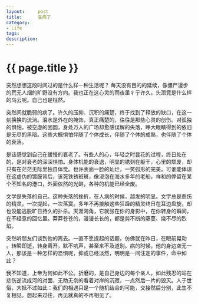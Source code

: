 ```yaml
---
layout:     post
title:      生病了
category:   
- Life
tags: 
description: 
---
```


{{ page.title }}
================   

突然想想这段时间过的是什么样一种生活呢？
每天没有目的的延续，像僵尸漫步的荒无人烟的旷野没有方向。我也正在这心灵的雨夜里彳亍许久。头顶竟是什么样的乌云呢。自己也是枉然。

突然间就脆弱的病了。许久的压抑、沉积的痛楚，终于找到了释放的缺口，在这一刻换换的流淌。泪水是外在的掩饰，真正痛楚的，往往是那些心灵的创伤。对孤独的惧怕，被空虚的囹圄，身处万人的广场却愈感误解的失落，睁大眼睛得到的依旧是无尽的黑暗。这些大概惧怕伴随了个体成长，伴随了个体的成熟，也伴随了个体的衰落。

是该感觉到自己在缓慢的衰老了。有些人的心，年轻之时昙花的过程，终日处在的，是对衰老的深深惧怕。身体机能的衰退，明显的镌刻在躯干，心里的颓废，却只有在茫茫无际里独自体觉。也许表面一脸的灿烂，一笑弧形的完美。可谁能体谅在这虚伪的镀膜背后，该死铁锈斑斑，像浸泡在海水多年的老船，祥和的停留在某个不知名的港口，外面依然的光鲜，各种的机能已经全废。

文学是失落的自己。这种失落的挫折，在人病的时候，越发的明显。文字总是悲伤的精灵，一次提起，一次落寞。多年不再接触这些狂躁的精灵终日在耳边盘旋，却也没能逃脱旷日持久的扑杀。天涯海角，它就张在你的身影中，在你转身的瞬间，在不经意的回忆里。莽莽苍苍的，漫漫长长的，都是剪不断的藤蔓、烧不尽的烈焰。

突然听朋友们谈到他的离去。一直不愿提起的话题，仿佛就在昨日，在眼前晃动 。转瞬即逝，转身离开，默不吭声，甚至来不及道别。病的时候，他的身边空无一人，那该是一种怎样的恐惧呢，抑或已经淡然，明明是一间注定的事件，命中如此？

我不知道，上帝为何如此不公。折磨的，是自己身边的每个亲人，如此残忍的站在悲伤逆流成河的对面，无助无奈的看着对岸的沉寂，一点然后一片的毁灭。人于世俗，大抵不过如此：我们的相遇只是一个随机结合的可能，交接然后分别，此生不复相见。想起来过往，再见就真的不再相见了。